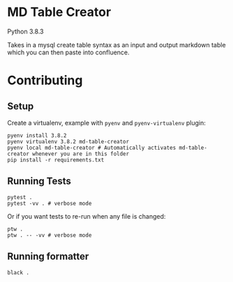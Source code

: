 # MD Table Creator

Python 3.8.3

Takes in a mysql create table syntax as an input and output markdown table which you can then paste into confluence.

# Contributing

## Setup

Create a virtualenv, example with `pyenv` and `pyenv-virtualenv` plugin:

    pyenv install 3.8.2
    pyenv virtualenv 3.8.2 md-table-creator
    pyenv local md-table-creator # Automatically activates md-table-creator whenever you are in this folder
    pip install -r requirements.txt

## Running Tests

    pytest .
    pytest -vv . # verbose mode

Or if you want tests to re-run when any file is changed:

    ptw .
    ptw . -- -vv # verbose mode

## Running formatter

    black .

